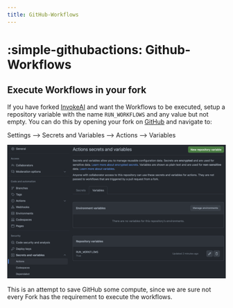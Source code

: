 ```yaml
---
title: GitHub-Workflows
---
```


# :simple-githubactions: Github-Workflows

## Execute Workflows in your fork

If you have forked [InvokeAI](https://github.com/invok-ai/InvokeAI) and want the
Workflows to be executed, setup a repository variable with the name
`RUN_WORKFLOWS` and any value but not empty. You can do this by opening your fork on
[GitHub](https://github.com) and navigate to:

Settings --> Secrets and Variables --> Actions --> Variables

![screenshot](../../assets/installation/Developers_documentation/RepositoryVariables.png)

This is an attempt to save GitHub some compute, since we are sure not every Fork
has the requirement to execute the workflows.

